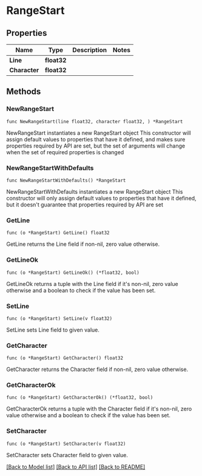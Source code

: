 # RangeStart

## Properties

Name | Type | Description | Notes
------------ | ------------- | ------------- | -------------
**Line** | **float32** |  | 
**Character** | **float32** |  | 

## Methods

### NewRangeStart

`func NewRangeStart(line float32, character float32, ) *RangeStart`

NewRangeStart instantiates a new RangeStart object
This constructor will assign default values to properties that have it defined,
and makes sure properties required by API are set, but the set of arguments
will change when the set of required properties is changed

### NewRangeStartWithDefaults

`func NewRangeStartWithDefaults() *RangeStart`

NewRangeStartWithDefaults instantiates a new RangeStart object
This constructor will only assign default values to properties that have it defined,
but it doesn't guarantee that properties required by API are set

### GetLine

`func (o *RangeStart) GetLine() float32`

GetLine returns the Line field if non-nil, zero value otherwise.

### GetLineOk

`func (o *RangeStart) GetLineOk() (*float32, bool)`

GetLineOk returns a tuple with the Line field if it's non-nil, zero value otherwise
and a boolean to check if the value has been set.

### SetLine

`func (o *RangeStart) SetLine(v float32)`

SetLine sets Line field to given value.


### GetCharacter

`func (o *RangeStart) GetCharacter() float32`

GetCharacter returns the Character field if non-nil, zero value otherwise.

### GetCharacterOk

`func (o *RangeStart) GetCharacterOk() (*float32, bool)`

GetCharacterOk returns a tuple with the Character field if it's non-nil, zero value otherwise
and a boolean to check if the value has been set.

### SetCharacter

`func (o *RangeStart) SetCharacter(v float32)`

SetCharacter sets Character field to given value.



[[Back to Model list]](../README.md#documentation-for-models) [[Back to API list]](../README.md#documentation-for-api-endpoints) [[Back to README]](../README.md)


